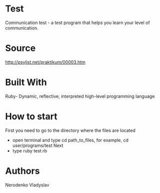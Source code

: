 # Test
Communication test - a test program that helps you learn your level of communication.

# Source 
http://psylist.net/praktikum/00003.htm

# Built With
Ruby- Dynamic, reflective, interpreted high-level programming language

# How to start
First you need to go to the directory where the files are located
- open terminal and type cd path_to_files, for example, cd user/programs/test
Next
- type ruby test.rb

# Authors
Nerodenko Vladyslav



